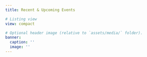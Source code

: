 ```yaml
---
title: Recent & Upcoming Events

# Listing view
view: compact

# Optional header image (relative to `assets/media/` folder).
banner:
  caption: ''
  image: ''
---
```


